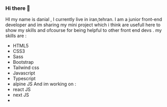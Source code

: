 ### Hi there 👋
HI my name is danial , I currently live in iran,tehran. I am a junior front-end developer and im sharing my mini project which i think are usefull here to show my skills and ofcourse for being helpful to other front end devs .
my skills are :
- HTML5
- CSS3
- Sass
- Bootstrap
- Tailwind css
- Javascript 
- Typescript 
- alpine JS
And im working on :
-  react JS 
-  next JS
-  
